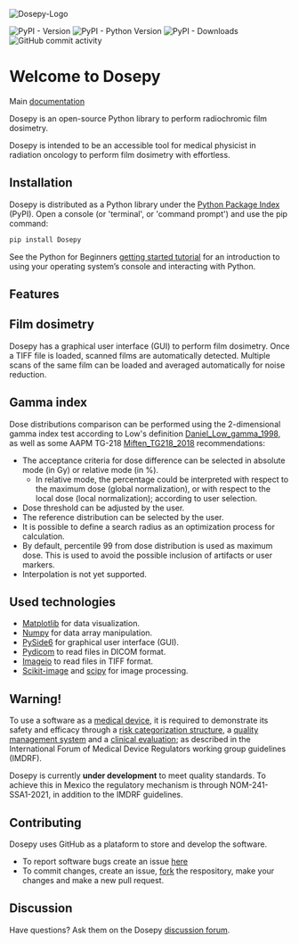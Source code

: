 ![Dosepy-Logo](https://dosepy.readthedocs.io/en/latest/_static/Logo_Dosepy.png)

![PyPI - Version](https://img.shields.io/pypi/v/Dosepy)
![PyPI - Python Version](https://img.shields.io/pypi/pyversions/Dosepy)
![PyPI - Downloads](https://img.shields.io/pypi/dm/Dosepy)
![GitHub commit activity](https://img.shields.io/github/commit-activity/m/LuisOlivaresJ/Dosepy)

# Welcome to Dosepy

Main [documentation](https://dosepy.readthedocs.io/en/latest/intro.html)

Dosepy is an open-source Python library to perform radiochromic film dosimetry.

Dosepy is intended to be an accessible tool for medical physicist in radiation oncology to perform film dosimetry with effortless.

## Installation

Dosepy is distributed as a Python library under the [Python Package Index](https://pypi.org/) (PyPI).
Open a console (or 'terminal', or 'command prompt') and use the pip command:

```bash
pip install Dosepy
```

See the Python for Beginners [getting started tutorial](https://opentechschool.github.io/python-beginners/en/getting_started.html#what-is-python-exactly) for an introduction to using your operating system’s console and interacting with Python.

## Features

## Film dosimetry

Dosepy has a graphical user interface (GUI) to perform film dosimetry. Once a TIFF file is loaded, scanned films are automatically detected. Multiple scans of the same film can be loaded and averaged automatically for noise reduction.

## Gamma index

 Dose distributions comparison can be performed using the 2-dimensional gamma index test according to Low's definition [Daniel_Low_gamma_1998](https://doi.org/10.1118/1.598248), as well as some AAPM TG-218 [Miften_TG218_2018](https://doi.org/10.1002/mp.12810) recommendations:

* The acceptance criteria for dose difference can be selected in absolute mode (in Gy) or relative mode (in %).
  * In relative mode, the percentage could be interpreted with respect to the maximum dose (global normalization), or with respect to the local dose (local normalization); according to user selection.
* Dose threshold can be adjusted by the user.
* The reference distribution can be selected by the user.
* It is possible to define a search radius as an optimization process for calculation.
* By default, percentile 99 from dose distribution is used as maximum dose. This is used to avoid the possible inclusion of artifacts or user markers.
* Interpolation is not yet supported.

## Used technologies

* [Matplotlib](https://matplotlib.org/) for data visualization.
* [Numpy](https://numpy.org/) for data array manipulation.
* [PySide6](https://doc.qt.io/qtforpython-6/) for graphical user interface (GUI).
* [Pydicom](https://pydicom.github.io/) to read files in DICOM format.
* [Imageio](imageio) to read files in TIFF format.
* [Scikit-image](https://scikit-image.org/) and [scipy](https://scipy.org/) for image processing.

## Warning!
To use a software as a [medical device](https://www.imdrf.org/documents/software-medical-device-samd-key-definitions), it is required to demonstrate its safety and efficacy through a [risk categorization structure](https://www.imdrf.org/documents/software-medical-device-possible-framework-risk-categorization-and-corresponding-considerations), a [quality management system](https://www.imdrf.org/documents/software-medical-device-samd-application-quality-management-system) and a [clinical evaluation](https://www.imdrf.org/documents/software-medical-device-samd-clinical-evaluation); as described in the International Forum of Medical Device Regulators working group guidelines (IMDRF).

Dosepy is currently **under development** to meet quality standards. To achieve this in Mexico the regulatory mechanism is through NOM-241-SSA1-2021, in addition to the IMDRF guidelines.

## Contributing

Dosepy uses GitHub as a plataform to store and develop the software.
* To report software bugs create an issue [here](https://github.com/LuisOlivaresJ/Dosepy/issues)
* To commit changes, create an issue, [fork](https://docs.github.com/en/get-started/exploring-projects-on-github/contributing-to-a-project) the respository, make your changes and make a new pull request.

## Discussion
Have questions? Ask them on the Dosepy [discussion forum](https://groups.google.com/g/dosepy).
